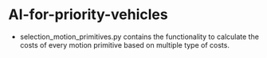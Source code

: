 # AI-for-priority-vehicles

* selection_motion_primitives.py  contains the functionality to calculate the costs of every motion primitive based on multiple type of costs.
